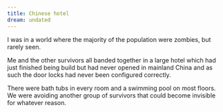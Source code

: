 ```yaml
---
title: Chinese hotel
dream: undated
---
```


I was in a world where the majority of the population were zombies, but rarely seen.

Me and the other survivors all banded together in a large hotel which had just finished being build but had never opened in mainland China and as such the door locks had never been configured correctly.

There were bath tubs in every room and a swimming pool on most floors. We were avoiding another group of survivors that could become invisible for whatever reason.